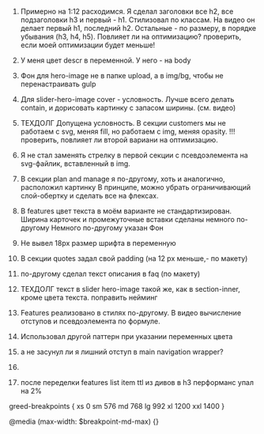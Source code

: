 1. Примерно на 1:12 расходимся. Я сделал заголовки все h2, все подзаголовки h3 и первый - h1. Стилизовал по классам.
На видео он делает первый h1, последний h2. Остальные - по размеру, в порядке убывания (h3, h4, h5). Повлияет ли на оптимизацию? проверить, если моей оптимизации будет меньше!
2. У меня цвет descr в переменной. У него - на body
3. Фон для hero-image не в папке upload, а в img/bg, чтобы не перенастраивать gulp
4. Для slider-hero-image cover - условность. Лучше всего делать contain, и дорисовать картинку с запасом ширины. (см. видео)
5. ТЕХДОЛГ Допущена условность. В секции customers мы не работаем с svg, меняя fill, но работаем с img,  меняя opasity. !!! проверить, повлияет ли второй вариани на оптимизацию.
6. Я не стал заменять стрелку в первой секции с псевдоэлемента на svg-файлик, вставленный в img.
7. В секции plan and manage я по-другому, хоть и аналогично, расположил картинку
  В принципе, можно убрать ограничивающий слой-обертку и сделать все на флексах.
8. В features цвет текста в моём варианте не стандартизирован. Ширина карточек и промежуточные вставки сделаны немного по-другому
 Немного по-другому указан Фон
9. Не вывел 18px размер шрифта в переменную
10. В секции quotes задал свой padding (на 12 px меньше,- по макету)
11. по-другому сделал текст описания в faq (по макету)
12. ТЕХДОЛГ  текст в slider hero-image такой же, как в section-inner, кроме цвета текста. поправить нейминг
13. Features реализовано в стилях по-другому. В видео вычисление отступов и псевдоэлемента по формуле.
14. Использовал другой паттерн при указании переменных цвета

15. а не засунул ли я лишний отступ в main navigation wrapper?




1. 
2. после переделки features list item ttl из дивов в h3 перформанс упал на 2%

greed-breakpoints {
  xs 0
  sm 576
  md 768
  lg 992
  xl 1200
  xxl 1400
}

@media (max-width: $breakpoint-md-max) {}

